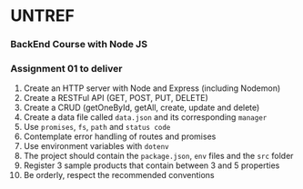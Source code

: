 # UNTREF

### BackEnd Course with Node JS

### Assignment 01 to deliver

1. Create an HTTP server with Node and Express (including Nodemon)
2. Create a RESTFul API (GET, POST, PUT, DELETE)
3. Create a CRUD (getOneById, getAll, create, update and delete)
4. Create a data file called `data.json` and its corresponding `manager`
5. Use `promises`, `fs`, `path` and `status code`
6. Contemplate error handling of routes and promises
7. Use environment variables with `dotenv`
8. The project should contain the `package.json`, `env` files and the `src` folder
9. Register 3 sample products that contain between 3 and 5 properties
10. Be orderly, respect the recommended conventions
